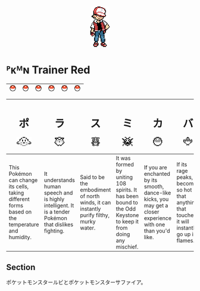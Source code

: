 <p align="center"><img src="https://github.com/ugreg/ugreg/blob/main/.rojo/img/red.png"></p>

# ᴾᴋᴹɴ Trainer Red 

| <img src="https://github.com/ugreg/ugreg/blob/main/.rojo/img/poke.svg" height="16"> | <img src="https://github.com/ugreg/ugreg/blob/main/.rojo/img/poke.svg" height="16"> | <img src="https://github.com/ugreg/ugreg/blob/main/.rojo/img/poke.svg" height="16"> | <img src="https://github.com/ugreg/ugreg/blob/main/.rojo/img/poke.svg" height="16"> | <img src="https://github.com/ugreg/ugreg/blob/main/.rojo/img/poke.svg" height="16"> | <img src="https://github.com/ugreg/ugreg/blob/main/.rojo/img/poke.svg" height="16"> |
| :- | :- | :- | :- | :- | :- |

| <h1 align="center">ポ</h1><p align="center"><img src="https://github.com/ugreg/ugreg/blob/main/.rojo/img/p1.png" height="24"></p> | <h1 align="center">ラ</h1><p align="center"><img src="https://github.com/ugreg/ugreg/blob/main/.rojo/img/p2.png" height="24"></p> | <h1 align="center">ス</h1><p align="center"><img src="https://github.com/ugreg/ugreg/blob/main/.rojo/img/p3.png" height="24"></p> | <h1 align="center">ミ</h1><p align="center"><img src="https://github.com/ugreg/ugreg/blob/main/.rojo/img/p4.png" height="24"></p> | <h1 align="center">カ</h1><p align="center"><img src="https://github.com/ugreg/ugreg/blob/main/.rojo/img/p5.png" height="24"></p> | <h1 align="center">バ</h1><p align="center"><img src="https://github.com/ugreg/ugreg/blob/main/.rojo/img/p6.png" height="24"></p> |
| :------------------------ | :--------------------- | :---------------------- | :---------------------- | :---------------------- | :---------------------- |
| This Pokémon can change its cells, taking different forms based on the temperature and humidity. | It understands human speech and is highly intelligent. It is a tender Pokémon that dislikes fighting. | Said to be the embodiment of north winds, it can instantly purify filthy, murky water. | It was formed by uniting 108 spirits. It has been bound to the Odd Keystone to keep it from doing any mischief. | If you are enchanted by its smooth, dance-like kicks, you may get a closer experience with one than you'd like. | If its rage peaks, it becomes so hot that anything that touches it will instantly go up in flames.


## Section

ポケットモンスタールビとポケットモンスターサファイア。
